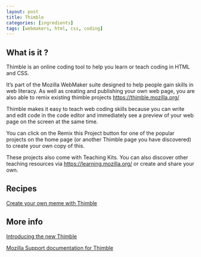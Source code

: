 ```yaml
---
layout: post
title: Thimble
categories: [ingredients]
tags: [webmakers, html, css, coding]
---
```


## What is it ?
Thimble is an online coding tool to help you learn or teach coding in HTML and CSS.

It’s part of the Mozilla WebMaker suite designed to help people gain skills in web literacy. As well as creating and publishing your own web page, you are also able to remix existing thimble projects https://thimble.mozilla.org/

Thimble makes it easy to teach web coding skills because you can write and edit code in the code editor and immediately see a preview of your web page on the screen at the same time.

You can click on the Remix this Project button for one of the popular projects on the home page (or another Thimble page you have discovered) to create your own copy of this.

These projects also come with Teaching Kits. You can also discover other teaching resources via https://learning.mozilla.org/ or create and share your own.

## Recipes

[Create your own meme with Thimble](/creating-a-meme-with-thimble)

## More info

[Introducing the new Thimble](https://blog.webmaker.org/introducing-the-new-thimble-an-educational-code-editor-for-teaching-and-learning-the-web)

[Mozilla Support documentation for Thimble](https://support.mozilla.org/en-US/products/webmaker/thimble)
